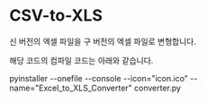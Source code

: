 # CSV-to-XLS
신 버전의 엑셀 파일을 구 버전의 엑셀 파일로 변형합니다.

해당 코드의 컴파일 코드는 아래와 같습니다.

pyinstaller --onefile --console --icon="icon.ico" --name="Excel_to_XLS_Converter" converter.py
